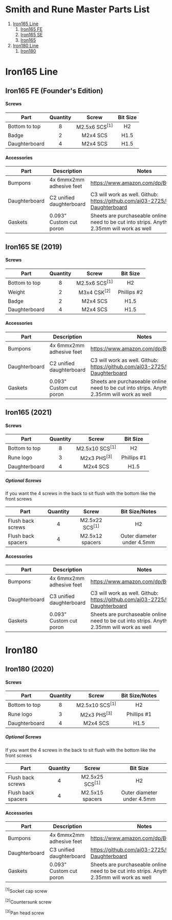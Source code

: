 # Smith and Rune Master Parts List

1. [Iron165 Line](#iron165)
    1. [Iron165 FE](#iron165fe)
    2. [Iron165 SE](#iron165se)
    3. [Iron165](#iron165-2021)
2. [Iron180 Line](#iron180)
    1. [Iron180](#iron180-2020)

# Iron165 Line <a name="iron165"></a>
## Iron165 FE (Founder's Edition) <a name="iron165fe"></a>
#### Screws
| Part | Quantity | Screw | Bit Size |
| --- | :---: | :---: | :---: |
| Bottom to top | 8 | M2.5x6 SCS<sup>[1]</sup> | H2
| Badge | 2 | M2x4 SCS | H1.5
| Daughterboard | 4 | M2x4 SCS | H1.5

#### Accessories
| Part | Description | Notes |
| ---- | --- | --- |
| Bumpons | 4x 6mmx2mm adhesive feet | https://www.amazon.com/dp/B06XCNM69B
| Daughterboard | C2 unified daughterboard | C3 will work as well. Github: https://github.com/ai03-2725/Unified-Daughterboard
| Gaskets | 0.093" Custom cut poron | Sheets are purchaseable online, but will need to be cut into strips. Anything 1.5mm - 2.35mm will work as well

## Iron165 SE (2019) <a name="iron165se"></a>
#### Screws
| Part | Quantity | Screw | Bit Size |
| --- | :---: | :---: | :---: |
| Bottom to top | 8 | M2.5x6 SCS<sup>[1]</sup> | H2
| Weight | 2 | M3x4 CSK<sup>[2]</sup> | Phillips #2
| Badge | 2 | M2x4 SCS | H1.5
| Daughterboard | 4 | M2x4 SCS | H1.5

#### Accessories
| Part | Description | Notes |
| ---- | --- | --- |
| Bumpons | 4x 6mmx2mm adhesive feet | https://www.amazon.com/dp/B06XCNM69B
| Daughterboard | C2 unified daughterboard | C3 will work as well. Github: https://github.com/ai03-2725/Unified-Daughterboard
| Gaskets | 0.093" Custom cut poron | Sheets are purchaseable online, but will need to be cut into strips. Anything 1.5mm - 2.35mm will work as well

## Iron165 (2021) <a name="iron165-2021"></a>
#### Screws
| Part | Quantity | Screw | Bit Size |
| --- | :---: | :---: | :---: |
| Bottom to top | 8 | M2.5x10 SCS<sup>[1]</sup> | H2
| Rune logo | 3 | M2x3 PHS<sup>[3]</sup> | Phillips #1
| Daughterboard | 4 | M2x4 SCS | H1.5

##### Optional Screws
If you want the 4 screws in the back to sit flush with the bottom like the front screws

| Part | Quantity | Screw | Bit Size/Notes |
| --- | :---: | :---: | :---: |
| Flush back screws | 4 | M2.5x22 SCS<sup>[1]</sup> | H2
| Flush back spacers | 4 | M2.5x12 spacers | Outer diameter under 4.5mm

#### Accessories
| Part | Description | Notes |
| ---- | --- | --- |
| Bumpons | 4x 6mmx2mm adhesive feet | https://www.amazon.com/dp/B06XCNM69B
| Daughterboard | C3 unified daughterboard | C3 will work as well. Github: https://github.com/ai03-2725/Unified-Daughterboard
| Gaskets | 0.093" Custom cut poron | Sheets are purchaseable online, but will need to be cut into strips. Anything 1.5mm - 2.35mm will work as well

# Iron180 <a name="iron180"></a>
## Iron180 (2020) <a name="iron180-2020"></a>
#### Screws
| Part | Quantity | Screw | Bit Size/Notes |
| --- | :---: | :---: | :---: |
| Bottom to top | 8 | M2.5x10 SCS<sup>[1]</sup> | H2
| Rune logo | 3 | M2x3 PHS<sup>[3]</sup> | Phillips #1
| Daughterboard | 4 | M2x4 SCS | H1.5

##### Optional Screws
If you want the 4 screws in the back to sit flush with the bottom like the front screws

| Part | Quantity | Screw | Bit Size |
| --- | :---: | :---: | :---: |
| Flush back screws | 4 | M2.5x25 SCS<sup>[1]</sup> | H2
| Flush back spacers | 4 | M2.5x15 spacers | Outer diameter under 4.5mm


#### Accessories
| Part | Description | Notes |
| ---- | --- | --- |
| Bumpons | 4x 6mmx2mm adhesive feet | https://www.amazon.com/dp/B06XCNM69B
| Daughterboard | C3 unified daughterboard | https://github.com/ai03-2725/Unified-Daughterboard
| Gaskets | 0.093" Custom cut poron | Sheets are purchaseable online, but will need to be cut into strips. Anything 1.5mm - 2.35mm will work as well


<sup>[1]</sup>Socket cap screw

<sup>[2]</sup>Countersunk screw

<sup>[3]</sup>Pan head screw
